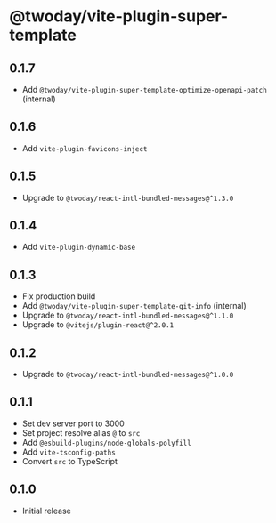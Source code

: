 # @twoday/vite-plugin-super-template

## 0.1.7

- Add `@twoday/vite-plugin-super-template-optimize-openapi-patch` (internal)

## 0.1.6

- Add `vite-plugin-favicons-inject`

## 0.1.5

- Upgrade to `@twoday/react-intl-bundled-messages@^1.3.0`

## 0.1.4

- Add `vite-plugin-dynamic-base`

## 0.1.3

- Fix production build
- Add `@twoday/vite-plugin-super-template-git-info` (internal)
- Upgrade to `@twoday/react-intl-bundled-messages@^1.1.0`
- Upgrade to `@vitejs/plugin-react@^2.0.1`

## 0.1.2

- Upgrade to `@twoday/react-intl-bundled-messages@^1.0.0`

## 0.1.1

- Set dev server port to 3000
- Set project resolve alias `@` to `src`
- Add `@esbuild-plugins/node-globals-polyfill`
- Add `vite-tsconfig-paths`
- Convert `src` to TypeScript

## 0.1.0

- Initial release
